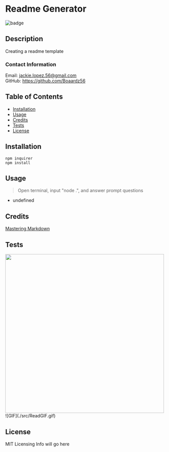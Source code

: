 # Readme Generator

  ![badge](https://img.shields.io/badge/License-MIT-blue)

  ## Description

  Creating a readme template

  ### Contact Information
  Email:  jackie.lopez.56@gmail.com <br>
  GitHub: https://github.com/Boaardz56

  ## Table of Contents
  * [Installation](#installation)
  * [Usage](##usage)
  * [Credits](##credits)
  * [Tests](##tests)
  * [License](##license)
    
  ## Installation

    npm inquirer
    npm install

  ## Usage 

  > Open terminal, input "node .", and answer prompt questions
  * undefined

  ## Credits

  [Mastering Markdown](https://guides.github.com/features/mastering-markdown/)

  ## Tests

  <img src ="None" width="500">
  ![GIF](./src/ReadGIF.gif)
      
  ## License

  MIT Licensing Info will go here

  